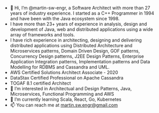 - 👋 Hi, I’m @martin-sw-engr, a Software Architect with more than 27 years of industry experience. I started as a C++ Programmer in 1994 and have been with the Java ecosystem since 1998. 
- I have more than 23+ years of experience in analysis, design and development of Java, web and distributed applications using a wide array of frameworks and tools. 
- I have rich experience in architecting, designing and delivering distributed applications using Distributed Architecture and Microservices patterns, Domain Driven Design, GOF patterns, Concurrency Design patterns, J2EE Design Patterns, Enterprise Application Integration patterns, Implementation patterns and Data Modelling for RDBMS and Cassandra and UML. 
-   AWS Certified Solutions Architect Associate - 2020
-   DataStax Certified Professional on Apache Cassandra 
-   TOGAF 8.1 certified Architect 
- 👀 I’m interested in Architectual and Design Patterns, Java, Microservices, Functional Programming and AWS
- 🌱 I’m currently learning Scala, React, Go, Kubernetes
- 📫 You can reach me at martin.sw.engr@gmail.com 

<!---
martin-sw-engr/martin-sw-engr is a ✨ special ✨ repository because its `README.md` (this file) appears on your GitHub profile.
You can click the Preview link to take a look at your changes.
--->
